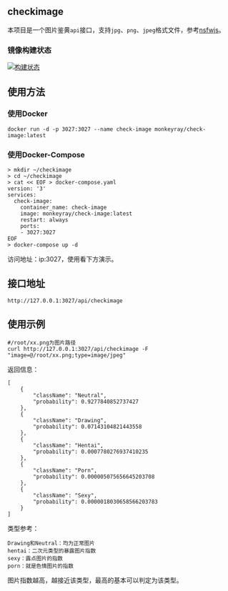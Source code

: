 checkimage
---------------

本项目是一个图片鉴黄`api`接口，支持`jpg`、`png`、`jpeg`格式文件，参考[nsfwjs][1]。

### 镜像构建状态

[![构建状态](https://caidog.coding.net/badges/mirai-plugin/job/1401703/build.svg)](https://caidog.coding.net/p/mirai-plugin/ci/job)

使用方法
---------------

### 使用Docker

```
docker run -d -p 3027:3027 --name check-image monkeyray/check-image:latest
```

### 使用Docker-Compose

```
> mkdir ~/checkimage
> cd ~/checkimage
> cat << EOF > docker-compose.yaml
version: '3'
services:
  check-image:
    container_name: check-image
    image: monkeyray/check-image:latest
    restart: always
    ports:
    - 3027:3027
EOF
> docker-compose up -d
```

访问地址：ip:3027，使用看下方演示。

接口地址
---------------

    http://127.0.0.1:3027/api/checkimage

使用示例
---------------

    #/root/xx.png为图片路径
    curl http://127.0.0.1:3027/api/checkimage -F "image=@/root/xx.png;type=image/jpeg" 

返回信息：

    [
        {
            "className": "Neutral",
            "probability": 0.9277840852737427
        },
        {
            "className": "Drawing",
            "probability": 0.07143104821443558
        },
        {
            "className": "Hentai",
            "probability": 0.0007780276937410235
        },
        {
            "className": "Porn",
            "probability": 0.000005075656645203708
        },
        {
            "className": "Sexy",
            "probability": 0.0000018030658566203783
        }
    ]

类型参考：

    Drawing和Neutral：均为正常图片
    hentai：二次元类型的暴露图片指数
    sexy：露点图片的指数
    porn：就是色情图片的指数

图片指数越高，越接近该类型，最高的基本可以判定为该类型。

[1]: https://github.com/infinitered/nsfwjs
